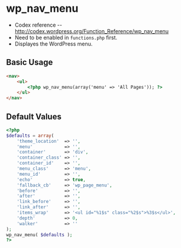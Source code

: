 # wp_nav_menu
- Codex reference -- http://codex.wordpress.org/Function_Reference/wp_nav_menu
- Need to be enabled in `functions.php` first.
- Displayes the WordPress menu.

## Basic Usage
```html
<nav>
    <ul>
        <?php wp_nav_menu(array('menu' => 'All Pages')); ?>
    </ul>
</nav> 
```

## Default Values
```php
<?php
$defaults = array(
    'theme_location'  => '',
    'menu'            => '',
    'container'       => 'div',
    'container_class' => '',
    'container_id'    => '',
    'menu_class'      => 'menu',
    'menu_id'         => '',
    'echo'            => true,
    'fallback_cb'     => 'wp_page_menu',
    'before'          => '',
    'after'           => '',
    'link_before'     => '',
    'link_after'      => '',
    'items_wrap'      => '<ul id="%1$s" class="%2$s">%3$s</ul>',
    'depth'           => 0,
    'walker'          => ''
);
wp_nav_menu( $defaults );
?>
```